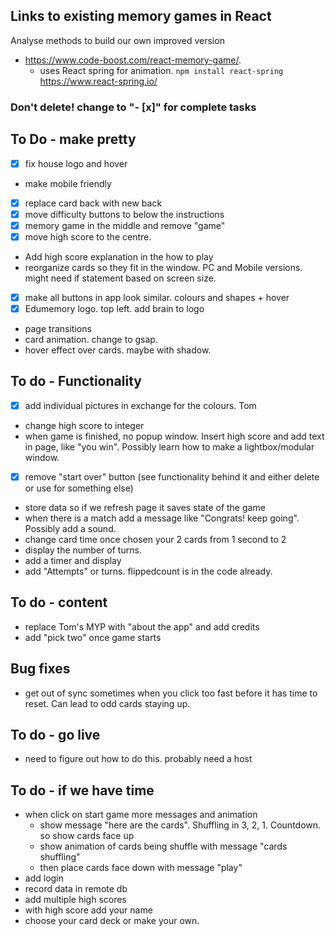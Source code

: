 ## Links to existing memory games in React

Analyse methods to build our own improved version

- https://www.code-boost.com/react-memory-game/.
  - uses React spring for animation. `npm install react-spring` https://www.react-spring.io/

### Don't delete! change to "- [x]" for complete tasks

## To Do - make pretty

- [x] fix house logo and hover
- make mobile friendly
- [x] replace card back with new back
- [x] move difficulty buttons to below the instructions
- [x] memory game in the middle and remove "game"
- [x] move high score to the centre.
- Add high score explanation in the how to play
- reorganize cards so they fit in the window. PC and Mobile versions. might need if statement based on screen size.
- [x] make all buttons in app look similar. colours and shapes + hover
- [x] Edumemory logo. top left. add brain to logo
- page transitions
- card animation. change to gsap.
- hover effect over cards. maybe with shadow.

## To do - Functionality

- [x] add individual pictures in exchange for the colours. Tom
- change high score to integer
- when game is finished, no popup window. Insert high score and add text in page, like "you win". Possibly learn how to make a lightbox/modular window.
- [x] remove "start over" button (see functionality behind it and either delete or use for something else)
- store data so if we refresh page it saves state of the game
- when there is a match add a message like "Congrats! keep going". Possibly add a sound.
- change card time once chosen your 2 cards from 1 second to 2
- display the number of turns.
- add a timer and display
- add "Attempts" or turns. flippedcount is in the code already.

## To do - content

- replace Tom's MYP with "about the app" and add credits
- add "pick two" once game starts

## Bug fixes

- get out of sync sometimes when you click too fast before it has time to reset. Can lead to odd cards staying up.

## To do - go live

- need to figure out how to do this. probably need a host

## To do - if we have time

- when click on start game more messages and animation
  - show message "here are the cards". Shuffling in 3, 2, 1. Countdown. so show cards face up
  - show animation of cards being shuffle with message "cards shuffling"
  - then place cards face down with message "play"
- add login
- record data in remote db
- add multiple high scores
- with high score add your name
- choose your card deck or make your own.
